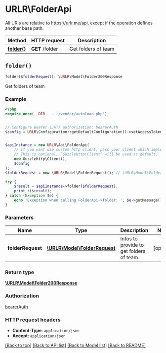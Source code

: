 # URLR\FolderApi

All URIs are relative to https://urlr.me/api, except if the operation defines another base path.

| Method | HTTP request | Description |
| ------------- | ------------- | ------------- |
| [**folder()**](FolderApi.md#folder) | **GET** /folder | Get folders of team |


## `folder()`

```php
folder($folderRequest): \URLR\Model\Folder200Response
```

Get folders of team

### Example

```php
<?php
require_once(__DIR__ . '/vendor/autoload.php');


// Configure Bearer (JWT) authorization: bearerAuth
$config = URLR\Configuration::getDefaultConfiguration()->setAccessToken('YOUR_ACCESS_TOKEN');


$apiInstance = new URLR\Api\FolderApi(
    // If you want use custom http client, pass your client which implements `GuzzleHttp\ClientInterface`.
    // This is optional, `GuzzleHttp\Client` will be used as default.
    new GuzzleHttp\Client(),
    $config
);
$folderRequest = new \URLR\Model\FolderRequest(); // \URLR\Model\FolderRequest | Infos to provide to get folders of team

try {
    $result = $apiInstance->folder($folderRequest);
    print_r($result);
} catch (Exception $e) {
    echo 'Exception when calling FolderApi->folder: ', $e->getMessage(), PHP_EOL;
}
```

### Parameters

| Name | Type | Description  | Notes |
| ------------- | ------------- | ------------- | ------------- |
| **folderRequest** | [**\URLR\Model\FolderRequest**](../Model/FolderRequest.md)| Infos to provide to get folders of team | [optional] |

### Return type

[**\URLR\Model\Folder200Response**](../Model/Folder200Response.md)

### Authorization

[bearerAuth](../../README.md#bearerAuth)

### HTTP request headers

- **Content-Type**: `application/json`
- **Accept**: `application/json`

[[Back to top]](#) [[Back to API list]](../../README.md#endpoints)
[[Back to Model list]](../../README.md#models)
[[Back to README]](../../README.md)
